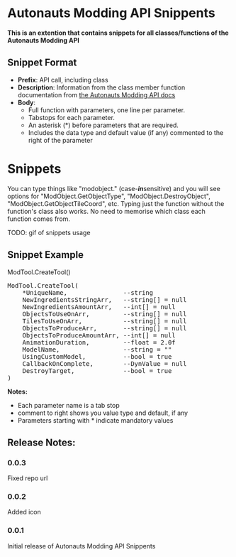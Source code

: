 # <b>Autonauts Modding API Snippents

This is an extention that contains snippets for all classes/functions of the Autonauts Modding API</b>


## **Snippet Format**
- **Prefix**: API call, including class
- **Description**: Information from the class member function documentation from [the Autonauts Modding API docs](http://www.denki.co.uk/autonauts/modding/index.html)
- **Body**:
  - Full function with parameters, one line per parameter.
  - Tabstops for each parameter.
  - An asterisk (*) before parameters that are required.
  - Includes the data type and default value (if any) commented to the right of the parameter

# **Snippets**
You can type things like "modobject." (case-***in***sensitive) and you will see options for "ModObject.GetObjectType", "ModObject.DestroyObject", "ModObject.GetObjectTileCoord", etc.
Typing just the function without the function's class also works. No need to memorise which class each function comes from.

TODO: gif of snippets usage

## **Snippet Example**

ModTool.CreateTool()

<pre>
ModTool.CreateTool(
    *UniqueName,               --string
    NewIngredientsStringArr,   --string[] = null
    NewIngredientsAmountArr,   --int[] = null
    ObjectsToUseOnArr,         --string[] = null
    TilesToUseOnArr,           --string[] = null
    ObjectsToProduceArr,       --string[] = null
    ObjectsToProduceAmountArr, --int[] = null
    AnimationDuration,         --float = 2.0f
    ModelName,                 --string = ""
    UsingCustomModel,          --bool = true
    CallbackOnComplete,        --DynValue = null
    DestroyTarget,             --bool = true
)</pre>

<b>Notes:</b>

<ul>
<li>Each parameter name is a tab stop
<li>comment to right shows you value type and default, if any
<li>Parameters starting with * indicate mandatory values
</ul>

## <b>Release Notes:</b>

### 0.0.3
Fixed repo url

### 0.0.2
Added icon

### 0.0.1
Initial release of Autonauts Modding API Snippents
